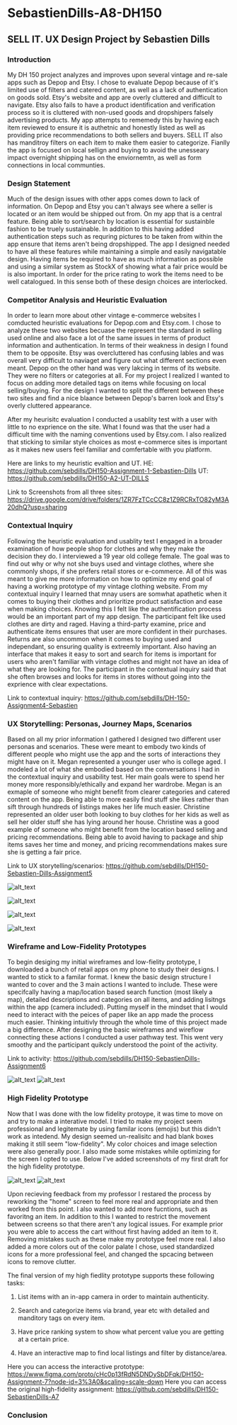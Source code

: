 # SebastienDills-A8-DH150

## SELL IT. UX Design Project by Sebastien Dills
### Introduction
My DH 150 project analyzes and improves upon several vintage and re-sale apps such as Depop and Etsy. I chose to evaluate Depop because of it's limited use of filters and catered content, as well as a lack of authentication on goods sold. Etsy's website and app are overly cluttered and difficult to navigate. Etsy also fails to have a product identification and verification process so it is cluttered with non-used goods and dropshipers falsely advertising products. My app attempts to rememedy this by having each item reviewed to ensure it is authetnic and honestly listed as well as providing price recommendations to both sellers and buyers. SELL IT also has manditroy filters on each item to make them easier to categorize. Fianlly the app is focused on local sellign and buying to avoid the unesseary impact overnight shipping has on the enviornemtn, as well as form connections in local communties. 

### Design Statement
Much of the design issues with other apps comes down to lack of information. On Depop and Etsy you can't always see where a seller is located or an item would be shipped out from. On my app that is a central feature. Being able to sort/search by location is essential for sustainble fashion to be truely sustainable. In addition to this having added authentication steps such as requring pictures to be taken from within the app ensure that items aren't being dropshipped. The app I designed needed to have all these features while maintaining a simple and easily navigatable design. Having items be required to have as much information as possible and using a similar system as StockX of showing what a fair price would be is also important. In order for the price rating to work the items need to be well catalogued. In this sense both of these design choices are interlocked. 

### Competitor Analysis and Heuristic Evaluation
In order to learn more about other vintage e-commerce websites I comducted heuristic evaluations for Depop.com and Etsy.com. I chose to analyze these two websites becuase the represent the standard in selling used online and also face a lot of the same issues in terms of product information and authentication. In terms of their weakness in design I found them to be opposite. Etsy was overcluttered has confusing lables and was overall very difficult to naviaget and figure out what different sections even meant. Depop on the other hand was very lakcing in terms of its website. They were no filters or categories at all. For my project I realized I wanted to focus on adding more detailed tags on items while focusing on local selling/buying. For the design I wanted to split the different between these two sites and find a nice blaance between Depop's barren look and Etsy's overly cluttered appearance. 

After my heurisitc evaluation I conducted a usablity test with a user with little to no exprience on the site. What I found was that the user had a difficult time with the naming conventions used by Etsy.com. I also realized that sticking to similar style choices as most e-commerce sites is important as it makes new users feel familiar and comfertable with you platform. 

Here are links to my heuristic evaltion and UT.
HE: https://github.com/sebdills/DH150-Assignment-1-Sebastien-Dills
UT: https://github.com/sebdills/DH150-A2-UT-DILLS

Link to Screenshots from all three sites: https://drive.google.com/drive/folders/1ZR7FzTCcCC8z1Z9RCRxTO82yM3A20dhQ?usp=sharing

### Contextual Inquiry 
Following the heuristic evaluation and usablity test I engaged in a broader examination of how people shop for clothes and why they make the decision they do. I interviewed a 19 year old college female. The goal was to find out why or why not she buys used and vintage clothes, where she commonly shops, if she prefers retail stores or e-commerce. All of this was meant to give me more information on how to optimize my end goal of having a working prototype of my vintage clothing website. From my contextual inquiry I learned that mnay users are somwhat apathetic when it comes to buying their clothes and prioritize product satisfaction and ease when making choices. Knowing this I felt like the authentification process would be an important part of my app design. The participant felt like used clothes are dirty and raged. Having a third-party examine, price and authenticate items ensures that user are more confident in their purchases. Returns are also uncommon when it comes to buying used and independant, so ensuring quality is extreemly important. Also having an interface that makes it easy to sort and search for items is important for users who aren't familiar with vintage clothes and might not have an idea of what they are looking for. The participant in the contextual inquiry said that she often browses and looks for items in stores without going into the exprience with clear expectations. 

Link to contextual inquiry: https://github.com/sebdills/DH-150-Assignment4-Sebastien

### UX Storytelling: Personas, Journey Maps, Scenarios
Based on all my prior information I gathered I designed two different user personas and scenarios. These were meant to embody two kinds of different people who might use the app and the sorts of interactions they might have on it. Megan represented a younger user who is college aged. I modeled a lot of what she embodied based on the conversations I had in the contextual inquiry and usability test. Her main goals were to spend her money more responsibly/ethically and expand her wardrobe. Megan is an exmaple of someone who might benefit from clearer categories and catered content on the app. Being able to more easily find stuff she likes rather than sift through hundreds of listings makes her life much easier. Christine represented an older user both looking to buy clothes for her kids as well as sell her older stuff she has lying around her house. Christine was a good example of someone who might benefit from the location based selling and pricing recommendations. Being able to avoid having to package and ship items saves her time and money, and pricing recommendations makes sure she is getting a fair price.

Link to UX storytelling/scenarios: https://github.com/sebdills/DH150-Sebastien-Dills-Assignment5

![alt_text](https://github.com/sebdills/SebastienDills-A8-DH150/blob/main/christinebio.png)

![alt_text](https://github.com/sebdills/SebastienDills-A8-DH150/blob/main/meganbio.png)

![alt_text](https://github.com/sebdills/SebastienDills-A8-DH150/blob/main/christinescenario.png)

![alt_text](https://github.com/sebdills/SebastienDills-A8-DH150/blob/main/meganscenario.png)


### Wireframe and Low-Fidelity Prototypes
To begin desiging my initial wireframes and low-fielity prototype, I downloaded a bunch of retail apps on my phone to study their designs. I wanted to stick to a familar format. I knew the basic design structure I wanted to cover and the 3 main actions I wanted to include. These were specifcally having a map/location based search function (most likely a map), detailed descriptions and categories on all items, and adding lisitngs within the app (camera included). Putting myself in the mindset that I would need to interact with the peices of paper like an app made the process much easier. Thinking intuitivly through the whole time of this project made a big difference. After designing the basic wireframes and wireflow connecting these actions I conducted a user pathway test. This went very smoothy and the participant quikcly understood the point of the activity. 

Link to activity: https://github.com/sebdills/DH150-SebastienDills-Assignment6

![alt_text](https://github.com/sebdills/SebastienDills-A8-DH150/blob/main/Screen%20Shot%202020-12-07%20at%201.58.08%20AM.png)
![alt_text](https://github.com/sebdills/SebastienDills-A8-DH150/blob/main/Screen%20Shot%202020-12-07%20at%201.58.16%20AM.png)

### High Fidelity Prototype
Now that I was done with the low fidelity protoype, it was time to move on and try to make a interative model. I tried to make my project seem professional and legitemate by using familar icons (emojis) but this didn't work as intedend. My design seemed un-realisitc and had blank boxes making it still seem "low-fidelity". My color choices and image selection were also generally poor. I also made some mistakes while optimizing for the screen I opted to use. Below I've added screenshots of my first draft for the high fidelity prototype.

![alt_text](https://github.com/sebdills/SebastienDills-A8-DH150/blob/main/firstwireframe.png)
![alt_text](https://github.com/sebdills/SebastienDills-A8-DH150/blob/main/firstwireflow.png)

Upon recieving feedback from my professor I restared the process by reworking the "home" screen to feel more real and appropriate and then worked from this point. I also wanted to add more fucntions, such as favoritng an item. In addition to this I wanted to restrict the movement between screens so that there aren't any logical issues. For example prior you were able to access the cart without first having added an item to it. Removing mistakes such as these make my prototype feel more real. I also added a more colors out of the color palate I chose, used standardized icons for a more professional feel, and changed the spcacing between icons to remove clutter. 

The final version of my high fiedlity prototype supports these following tasks:
1) List items with an in-app camera in order to maintain authenticity.

2) Search and categorize items via brand, year etc with detailed and manditory tags on every item.

3) Have price ranking system to show what percent value you are getting at a certain price.

4) Have an interactive map to find local listings and filter by distance/area. 

Here you can access the interactive prototype:  https://www.figma.com/proto/cHc0p13fRdN5DNDySbDFqk/DH150-Assignment-7?node-id=3%3A0&scaling=scale-down
Here you can access the original high-fidelity assignment: https://github.com/sebdills/DH150-SebastienDills-A7

### Conclusion 


